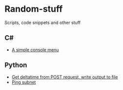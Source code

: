 # Random-stuff
Scripts, code snippets and other stuff

##  C#
* [A simple console menu](https://github.com/kvishno/random-stuff/blob/master/c%23/c%23_console_menu.cs)

## Python
* [Get deltatime from POST request, write output to file](https://github.com/kvishno/random-stuff/blob/master/python/POST_Deltatime_main.py)
* [Ping subnet](https://github.com/kvishno/random-stuff/blob/master/python/ping_subnet.py)
